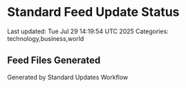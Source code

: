 # Standard Feed Update Status
Last updated: Tue Jul 29 14:19:54 UTC 2025
Categories: technology,business,world

## Feed Files Generated

Generated by Standard Updates Workflow
